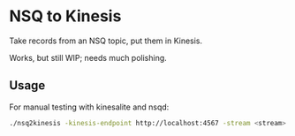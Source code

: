 # NSQ to Kinesis 

Take records from an NSQ topic, put them in Kinesis.

Works, but still WIP; needs much polishing.

## Usage

For manual testing with kinesalite and nsqd:

```sh
./nsq2kinesis -kinesis-endpoint http://localhost:4567 -stream <stream> -topic <topic> -make-stream 
```
